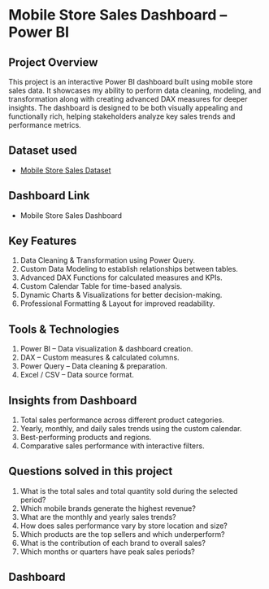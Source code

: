 # Mobile Store Sales Dashboard – Power BI
## Project Overview
This project is an interactive Power BI dashboard built using mobile store sales data.
It showcases my ability to perform data cleaning, modeling, and transformation along with creating advanced DAX measures for deeper insights. The dashboard is designed to be both visually appealing and functionally rich, helping stakeholders analyze key sales trends and performance metrics.

## Dataset used
- <a href = "https://github.com/Umeshpratapsingh1306/Data-Analysis-Power-Bi-Deshboard/blob/main/Mobile%20Sales%20Data.xlsx"> Mobile Store Sales Dataset</a>

## Dashboard Link
- <a herf = "https://github.com/Umeshpratapsingh1306/Data-Analysis-Power-Bi-Deshboard/blob/main/Power%20BI%20dashboard.pbix">Mobile Store Sales Dashboard</a>
 
## Key Features
1. Data Cleaning & Transformation using Power Query.
2. Custom Data Modeling to establish relationships between tables.
3. Advanced DAX Functions for calculated measures and KPIs.
4. Custom Calendar Table for time-based analysis.
5. Dynamic Charts & Visualizations for better decision-making.
6. Professional Formatting & Layout for improved readability.

## Tools & Technologies
1. Power BI – Data visualization & dashboard creation.
2. DAX – Custom measures & calculated columns.
3. Power Query – Data cleaning & preparation.
4. Excel / CSV – Data source format.

## Insights from Dashboard
1. Total sales performance across different product categories.
2. Yearly, monthly, and daily sales trends using the custom calendar.
3. Best-performing products and regions.
4. Comparative sales performance with interactive filters.

## Questions solved in this project
1. What is the total sales and total quantity sold during the selected period?
2. Which mobile brands generate the highest revenue?
3. What are the monthly and yearly sales trends?
4. How does sales performance vary by store location and size?
5. Which products are the top sellers and which underperform?
6. What is the contribution of each brand to overall sales?
7. Which months or quarters have peak sales periods?

## Dashboard 


